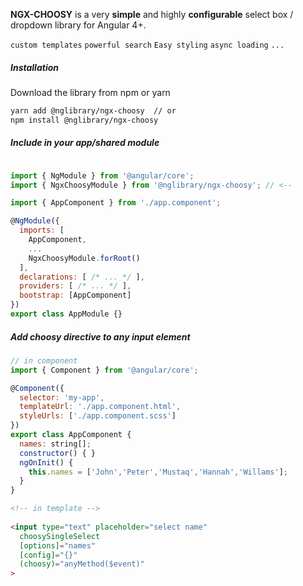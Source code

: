 **NGX-CHOOSY** is a very __simple__ and highly __configurable__ select box / dropdown library for Angular 4+. 

`custom templates` `powerful search` `Easy styling` `async loading` `...`


##### Installation

Download the library from npm or yarn

```bash
yarn add @nglibrary/ngx-choosy  // or
npm install @nglibrary/ngx-choosy
```

##### Include in your app/shared module

```javascript

import { NgModule } from '@angular/core';
import { NgxChoosyModule } from '@nglibrary/ngx-choosy'; // <--

import { AppComponent } from './app.component';

@NgModule({
  imports: [
    AppComponent,
    ...
    NgxChoosyModule.forRoot()
  ],
  declarations: [ /* ... */ ],
  providers: [ /* ... */ ],
  bootstrap: [AppComponent]
})
export class AppModule {}
```

##### Add choosy directive to any input element

```js
// in component
import { Component } from '@angular/core';

@Component({
  selector: 'my-app',
  templateUrl: './app.component.html',
  styleUrls: ['./app.component.scss']
})
export class AppComponent {
  names: string[];
  constructor() { }
  ngOnInit() {
    this.names = ['John','Peter','Mustaq','Hannah','Willams'];
  }
}
```

```html
<!-- in template -->
 
<input type="text" placeholder="select name" 
  choosySingleSelect 
  [options]="names" 
  [config]="{}" 
  (choosy)="anyMethod($event)"
>
```
